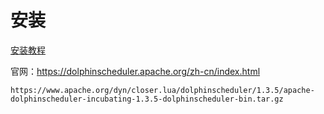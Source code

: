 # 安装

[安装教程](https://blog.csdn.net/qq_33845894/article/details/115354581?utm_medium=distribute.pc_relevant.none-task-blog-baidujs_baidulandingword-4&spm=1001.2101.3001.4242)

官网：https://dolphinscheduler.apache.org/zh-cn/index.html

```
https://www.apache.org/dyn/closer.lua/dolphinscheduler/1.3.5/apache-dolphinscheduler-incubating-1.3.5-dolphinscheduler-bin.tar.gz
```

